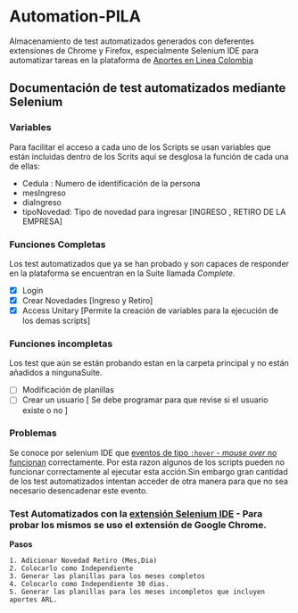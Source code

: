 # Automation-PILA

Almacenamiento de test automatizados generados con deferentes extensiones de Chrome y Firefox, especialmente Selenium IDE para automatizar tareas en la plataforma de [Aportes en Linea Colombia](https://www.aportesenlinea.com/)

## Documentación de test automatizados mediante Selenium

### Variables

Para facilitar el acceso a cada uno de los Scripts se usan variables que están incluidas dentro de los Scrits aquí se desglosa la función de cada una de ellas:

- Cedula : Numero de identificación de la persona
- mesIngreso
- diaIngreso
- tipoNovedad: Tipo de novedad para ingresar [INGRESO , RETIRO DE LA EMPRESA]

### Funciones Completas

Los test automatizados que ya se han probado y son capaces de responder en la plataforma se encuentran en la Suite llamada _Complete_.

- [x] Login
- [x] Crear Novedades [Ingreso y Retiro]
- [x] Access Unitary [Permite la creación de variables para la ejecución de los demas scripts]

### Funciones incompletas

Los test que aún se están probando estan en la carpeta principal y no están añadidos a ningunaSuite.

- [ ] Modificación de planillas
- [ ] Crear un usuario [ Se debe programar para que revise si el usuario existe o no ]

### Problemas

Se conoce por selenium IDE que [eventos de tipo `:hover` - _mouse over_ no funcionan](https://github.com/SeleniumHQ/selenium-ide/issues/362) correctamente. Por esta razon algunos de los scripts pueden no funcionar correctamente al ejecutar esta acción.Sin embargo gran cantidad de los test automatizados intentan acceder de otra manera para que no sea necesario desencadenar este evento.

### Test Automatizados con la [extensión Selenium IDE](https://www.selenium.dev/selenium-ide/) - Para probar los mismos se uso el extensión de Google Chrome.

**Pasos**

    1. Adicionar Novedad Retiro (Mes,Dia)
    2. Colocarlo como Independiente
    3. Generar las planillas para los meses completos
    4. Colocarlo como Independiente 30 dias.
    5. Generar las planillas para los meses incompletos que incluyen aportes ARL.
